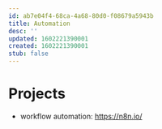 ```yaml
---
id: ab7e04f4-68ca-4a68-80d0-f08679a5943b
title: Automation
desc: ''
updated: 1602221390001
created: 1602221390001
stub: false
---
```


# Projects
- workflow automation: https://n8n.io/